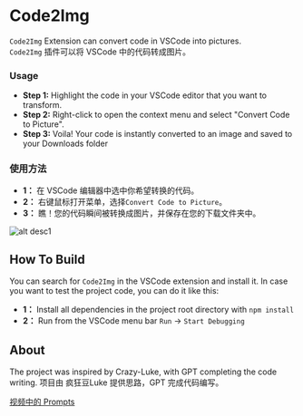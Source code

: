 # Code2Img

`Code2Img`  Extension can convert code in VSCode into pictures.  
`Code2Img` 插件可以将 VSCode 中的代码转成图片。


### Usage

- **Step 1:** Highlight the code in your VSCode editor that you want to transform.
- **Step 2:** Right-click to open the context menu and select "Convert Code to Picture".
- **Step 3:** Voila! Your code is instantly converted to an image and saved to your Downloads folder

### 使用方法

- **1：** 在 VSCode 编辑器中选中你希望转换的代码。
- **2：** 右键鼠标打开菜单，选择`Convert Code to Picture`。
- **3：** 瞧！您的代码瞬间被转换成图片，并保存在您的下载文件夹中。


![alt desc1](https://raw.githubusercontent.com/crazy-luke/img/main/convert.jpg)

## How To Build
You can search for `Code2Img` in the VSCode extension and install it.
In case you want to test the project code, you can do it like this:

- **1：** Install all dependencies in the project root directory with `npm install`
- **2：** Run from the VSCode menu bar `Run` -> `Start Debugging`


## About
The project was inspired by Crazy-Luke, with GPT completing the code writing.
项目由 疯狂豆Luke 提供思路，GPT 完成代码编写。 

[视频中的 Prompts](./prompts.md)